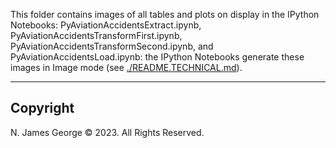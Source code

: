 This folder contains images of all tables and plots on display in the IPython Notebooks: PyAviationAccidentsExtract.ipynb, PyAviationAccidentsTransformFirst.ipynb, PyAviationAccidentsTransformSecond.ipynb, and PyAviationAccidentsLoad.ipynb: the IPython Notebooks generate these images in Image mode (see [./README.TECHNICAL.md](../README.TECHNICAL.md)).

----
## Copyright

N. James George © 2023. All Rights Reserved.
